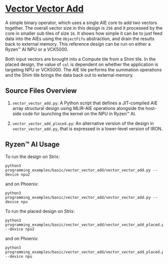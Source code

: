 <!---//===- README.md --------------------------*- Markdown -*-===//
//
// This file is licensed under the Apache License v2.0 with LLVM Exceptions.
// See https://llvm.org/LICENSE.txt for license information.
// SPDX-License-Identifier: Apache-2.0 WITH LLVM-exception
//
// Copyright (C) 2022, Advanced Micro Devices, Inc.
// 
//===----------------------------------------------------------------------===//-->

# <ins>Vector Vector Add</ins>

A simple binary operator, which uses a single AIE core to add two vectors together.  The overall vector size in this design is `256` and it processed by the core in smaller sub tiles of size `16`.  It shows how simple it can be to just feed data into the AIEs using the `ObjectFifo` abstraction, and drain the results back to external memory.  This reference design can be run on either a Ryzen™ AI NPU or a VCK5000.

Both input vectors are brought into a Compute tile from a Shim tile. In the placed design, the value of `col` is dependent on whether the application is targeting NPU or VCK5000. The AIE tile performs the summation operations and the Shim tile brings the data back out to external memory.

## Source Files Overview

1. `vector_vector_add.py`: A Python script that defines a JIT-compiled AIE array structural design using MLIR-AIE operations alongside the host-side code for launching the kernel on the NPU in Ryzen™ AI. 

1. `vector_vector_add_placed.py`: An alternative version of the design in `vector_vector_add.py`, that is expressed in a lower-level version of IRON.


## Ryzen™ AI Usage

To run the design on Strix:

```shell
python3 programming_examples/basic/vector_vector_add/vector_vector_add.py --device npu2
```

and on Phoenix:

```shell
python3 programming_examples/basic/vector_vector_add/vector_vector_add.py --device npu
```


To run the placed design on Strix:

```shell
python3 programming_examples/basic/vector_vector_add/vector_vector_add_placed.py --device npu2
```

and on Phoenix:

```shell
python3 programming_examples/basic/vector_vector_add/vector_vector_add_placed.py --device npu
```


